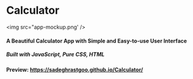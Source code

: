 # Calculator

<img src="app-mockup.png' />

#### A Beautiful Calculator App with Simple and Easy-to-use User Interface

##### Built with JavaScript, Pure CSS, HTML

#### Preview: https://sadeghrastgoo.github.io/Calculator/
